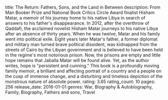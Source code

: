 title: The Return: Fathers, Sons, and the Land in Between
description: From Man Booker Prize and National Book Critics Circle Award finalist Hisham Matar, a memoir of his journey home to his native Libya in search of answers to his father's disappearance. In 2012, after the overthrow of Qaddafi, the acclaimed novelist Hisham Matar journeys to his native Libya after an absence of thirty years. When he was twelve, Matar and his family went into political exile. Eight years later Matar's father, a former diplomat and military man turned brave political dissident, was kidnapped from the streets of Cairo by the Libyan government and is believed to have been held in the regime's most notorious prison. Now, the prisons are empty and little hope remains that Jaballa Matar will be found alive. Yet, as the author writes, hope is "persistent and cunning." This book is a profoundly moving family memoir, a brilliant and affecting portrait of a country and a people on the cusp of immense change, and a disturbing and timeless depiction of the monstrous nature of absolute power.
rating: 3.65
rating_count: 10
pages: 256
release_date: 2016-01-01
genres: War, Biography & Autobiography, Family, Biography, Fathers and sons, Travel